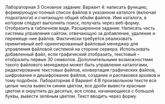 Лабораторная 3
Основное задание: Вариант 4: написать функцию, формирующую полный список файлов в указанном каталоге (включая подкаталоги) и считающую общий объём файлов. Имя каталога, в котором следует выполнять поиск, получать через веб-форму. Отобразить в табличном виде.
Расширенное задание: Написать часть системы управления сайтом, отвечающую за добавление, удаление и перемеще-ние файлов. Фактически требуется реализовать примитивный веб-ориентированный файловый менеджер для управления файловой системой на стороне сервера. Использовать добавленный файл, если графический отобразить, текстовый – отобразить первые 30 символов. 
Дополнительными возможностями такого файлового менеджера может быть управление каталогами, редактирование текстовых файлов, конвертация графических файлов, шифрование и дешифрование файлов, создание и распаковка архивов и тому подобное.
Лабораторная 4
Вариант 4:В произвольном тексте все целые числа вывести синим цветом, все дроби вывести красным цветом и округлить до десятых, все слова, начинающиеся с большой буквы, вывести зелёным цветом. Текст вводить через форму.

